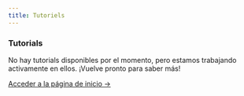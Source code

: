 ```yaml
---
title: Tutoriels
---
```


<div class="card">
  <h3>Tutorials</h3>
  <p>No hay tutorials disponibles por el momento, pero estamos trabajando activamente en ellos. ¡Vuelve pronto para saber más!</p>
  <a href="../" class="card-link">Acceder a la página de inicio &rarr;</a>
</div>
